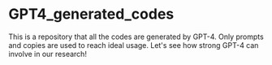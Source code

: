 # GPT4_generated_codes
This is a repository that all the codes are generated by GPT-4. Only prompts and copies are used to reach ideal usage. Let's see how strong GPT-4 can involve in our research!

